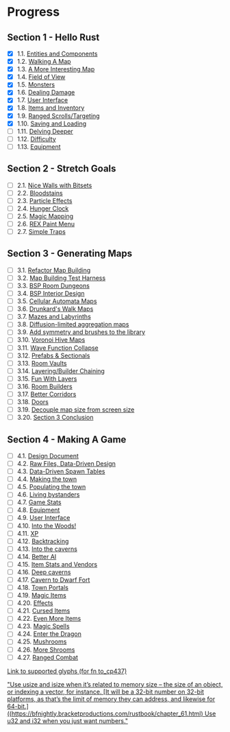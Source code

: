 # Progress
## Section 1 - Hello Rust
* [x] 1.1. [Entities and Components](https://bfnightly.bracketproductions.com/rustbook/chapter_2.html)
* [x] 1.2. [Walking A Map](https://bfnightly.bracketproductions.com/rustbook/chapter_3.html)
* [x] 1.3. [A More Interesting Map](https://bfnightly.bracketproductions.com/rustbook/chapter_4.html)
* [x] 1.4. [Field of View](https://bfnightly.bracketproductions.com/rustbook/chapter_5.html)
* [x] 1.5. [Monsters](https://bfnightly.bracketproductions.com/rustbook/chapter_6.html)
* [x] 1.6. [Dealing Damage](https://bfnightly.bracketproductions.com/rustbook/chapter_7.html)
* [x] 1.7. [User Interface](https://bfnightly.bracketproductions.com/rustbook/chapter_8.html)
* [x] 1.8. [Items and Inventory](https://bfnightly.bracketproductions.com/rustbook/chapter_9.html)
* [x] 1.9. [Ranged Scrolls/Targeting](https://bfnightly.bracketproductions.com/rustbook/chapter_10.html)
* [x] 1.10. [Saving and Loading](https://bfnightly.bracketproductions.com/rustbook/chapter_11.html)
* [ ] 1.11. [Delving Deeper](https://bfnightly.bracketproductions.com/rustbook/chapter_12.html)
* [ ] 1.12. [Difficulty](https://bfnightly.bracketproductions.com/rustbook/chapter_13.html)
* [ ] 1.13. [Equipment](https://bfnightly.bracketproductions.com/rustbook/chapter_14.html)
## Section 2 - Stretch Goals
* [ ] 2.1. [Nice Walls with Bitsets](https://bfnightly.bracketproductions.com/rustbook/chapter_15.html)
* [ ] 2.2. [Bloodstains](https://bfnightly.bracketproductions.com/rustbook/chapter_15.html)
* [ ] 2.3. [Particle Effects](https://bfnightly.bracketproductions.com/rustbook/chapter_16.html)
* [ ] 2.4. [Hunger Clock](https://bfnightly.bracketproductions.com/rustbook/chapter_17.html)
* [ ] 2.5. [Magic Mapping](https://bfnightly.bracketproductions.com/rustbook/chapter_18.html)
* [ ] 2.6. [REX Paint Menu](https://bfnightly.bracketproductions.com/rustbook/chapter_19.html)
* [ ] 2.7. [Simple Traps](https://bfnightly.bracketproductions.com/rustbook/chapter_20.html)
## Section 3 - Generating Maps
* [ ] 3.1. [Refactor Map Building](https://bfnightly.bracketproductions.com/rustbook/chapter_21.html)
* [ ] 3.2. [Map Building Test Harness](https://bfnightly.bracketproductions.com/rustbook/chapter_22.html)
* [ ] 3.3. [BSP Room Dungeons](https://bfnightly.bracketproductions.com/rustbook/chapter_23.html)
* [ ] 3.4. [BSP Interior Design](https://bfnightly.bracketproductions.com/rustbook/chapter_24.html)
* [ ] 3.5. [Cellular Automata Maps](https://bfnightly.bracketproductions.com/rustbook/chapter_25.html)
* [ ] 3.6. [Drunkard's Walk Maps](https://bfnightly.bracketproductions.com/rustbook/chapter_26.html)
* [ ] 3.7. [Mazes and Labyrinths](https://bfnightly.bracketproductions.com/rustbook/chapter_27.html)
* [ ] 3.8. [Diffusion-limited aggregation maps](https://bfnightly.bracketproductions.com/rustbook/chapter_28.html)
* [ ] 3.9. [Add symmetry and brushes to the library](https://bfnightly.bracketproductions.com/rustbook/chapter_29.html)
* [ ] 3.10. [Voronoi Hive Maps](https://bfnightly.bracketproductions.com/rustbook/chapter_30.html)
* [ ] 3.11. [Wave Function Collapse](https://bfnightly.bracketproductions.com/rustbook/chapter_31.html)
* [ ] 3.12. [Prefabs & Sectionals](https://bfnightly.bracketproductions.com/rustbook/chapter_32.html)
* [ ] 3.13. [Room Vaults](https://bfnightly.bracketproductions.com/rustbook/chapter_33.html)
* [ ] 3.14. [Layering/Builder Chaining](https://bfnightly.bracketproductions.com/rustbook/chapter_34.html)
* [ ] 3.15. [Fun With Layers](https://bfnightly.bracketproductions.com/rustbook/chapter_35.html)
* [ ] 3.16. [Room Builders](https://bfnightly.bracketproductions.com/rustbook/chapter_36.html)
* [ ] 3.17. [Better Corridors](https://bfnightly.bracketproductions.com/rustbook/chapter_37.html)
* [ ] 3.18. [Doors](https://bfnightly.bracketproductions.com/rustbook/chapter_38.html)
* [ ] 3.19. [Decouple map size from screen size](https://bfnightly.bracketproductions.com/rustbook/chapter_39.html)
* [ ] 3.20. [Section 3 Conclusion](https://bfnightly.bracketproductions.com/rustbook/chapter_40.html)
## Section 4 - Making A Game
* [ ] 4.1. [Design Document](https://bfnightly.bracketproductions.com/rustbook/chapter_44.html)
* [ ] 4.2. [Raw Files, Data-Driven Design](https://bfnightly.bracketproductions.com/rustbook/chapter_45.html)
* [ ] 4.3. [Data-Driven Spawn Tables](https://bfnightly.bracketproductions.com/rustbook/chapter_46.html)
* [ ] 4.4. [Making the town](https://bfnightly.bracketproductions.com/rustbook/chapter_47.html)
* [ ] 4.5. [Populating the town](https://bfnightly.bracketproductions.com/rustbook/chapter_48.html)
* [ ] 4.6. [Living bystanders](https://bfnightly.bracketproductions.com/rustbook/chapter_49.html)
* [ ] 4.7. [Game Stats](https://bfnightly.bracketproductions.com/rustbook/chapter_50.html)
* [ ] 4.8. [Equipment](https://bfnightly.bracketproductions.com/rustbook/chapter_51.html)
* [ ] 4.9. [User Interface](https://bfnightly.bracketproductions.com/rustbook/chapter_52.html)
* [ ] 4.10. [Into the Woods!](https://bfnightly.bracketproductions.com/rustbook/chapter_53.html)
* [ ] 4.11. [XP](https://bfnightly.bracketproductions.com/rustbook/chapter_54.html)
* [ ] 4.12. [Backtracking](https://bfnightly.bracketproductions.com/rustbook/chapter_55.html)
* [ ] 4.13. [Into the caverns](https://bfnightly.bracketproductions.com/rustbook/chapter_56.html)
* [ ] 4.14. [Better AI](https://bfnightly.bracketproductions.com/rustbook/chapter_57.html)
* [ ] 4.15. [Item Stats and Vendors](https://bfnightly.bracketproductions.com/rustbook/chapter_58.html)
* [ ] 4.16. [Deep caverns](https://bfnightly.bracketproductions.com/rustbook/chapter_59.html)
* [ ] 4.17. [Cavern to Dwarf Fort](https://bfnightly.bracketproductions.com/rustbook/chapter_60.html)
* [ ] 4.18. [Town Portals](https://bfnightly.bracketproductions.com/rustbook/chapter_61.html)
* [ ] 4.19. [Magic Items](https://bfnightly.bracketproductions.com/rustbook/chapter_62.html)
* [ ] 4.20. [Effects](https://bfnightly.bracketproductions.com/rustbook/chapter_63.html)
* [ ] 4.21. [Cursed Items](https://bfnightly.bracketproductions.com/rustbook/chapter_64.html)
* [ ] 4.22. [Even More Items](https://bfnightly.bracketproductions.com/rustbook/chapter_65.html)
* [ ] 4.23. [Magic Spells](https://bfnightly.bracketproductions.com/rustbook/chapter_66.html)
* [ ] 4.24. [Enter the Dragon](https://bfnightly.bracketproductions.com/rustbook/chapter_67.html)
* [ ] 4.25. [Mushrooms](https://bfnightly.bracketproductions.com/rustbook/chapter_68.html)
* [ ] 4.26. [More Shrooms](https://bfnightly.bracketproductions.com/rustbook/chapter_69.html)
* [ ] 4.27. [Ranged Combat](https://bfnightly.bracketproductions.com/rustbook/chapter_70.html)

[Link to supported glyphs (for fn to_cp437)](https://docs.rs/rltk/0.5.15/src/rltk/codepage437.rs.html#2-276)

["Use usize and isize when it’s related to memory size – the size of an object, or indexing a vector, for instance. [It will be a 32-bit number on 32-bit platforms, as that’s the limit of memory they can address, and likewise for 64-bit.]((https://bfnightly.bracketproductions.com/rustbook/chapter_61.html)
Use u32 and i32 when you just want numbers."](https://users.rust-lang.org/t/i32-vs-isize-u32-vs-usize/22657/3)

